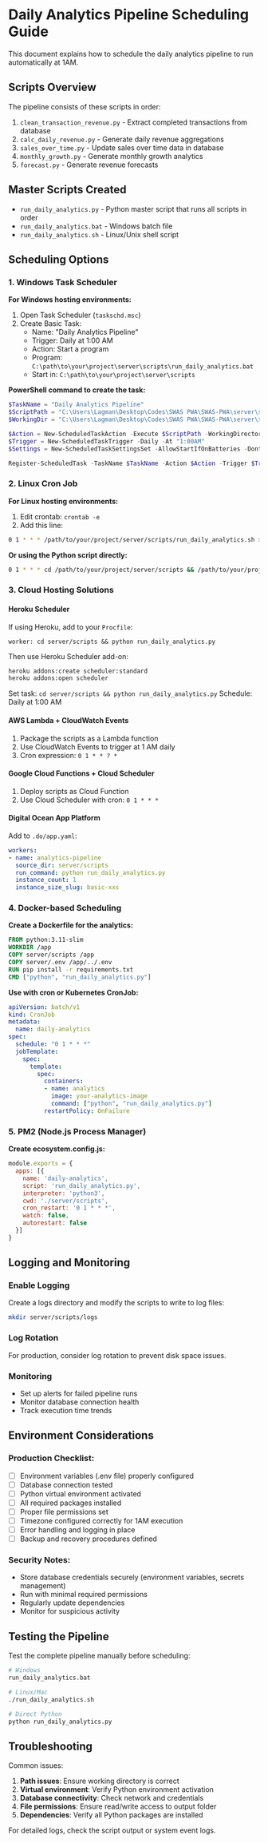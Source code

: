 # Daily Analytics Pipeline Scheduling Guide

This document explains how to schedule the daily analytics pipeline to run automatically at 1AM.

## Scripts Overview

The pipeline consists of these scripts in order:
1. `clean_transaction_revenue.py` - Extract completed transactions from database
2. `calc_daily_revenue.py` - Generate daily revenue aggregations
3. `sales_over_time.py` - Update sales over time data in database
4. `monthly_growth.py` - Generate monthly growth analytics
5. `forecast.py` - Generate revenue forecasts

## Master Scripts Created

- `run_daily_analytics.py` - Python master script that runs all scripts in order
- `run_daily_analytics.bat` - Windows batch file
- `run_daily_analytics.sh` - Linux/Unix shell script

## Scheduling Options

### 1. Windows Task Scheduler

**For Windows hosting environments:**

1. Open Task Scheduler (`taskschd.msc`)
2. Create Basic Task:
   - Name: "Daily Analytics Pipeline"
   - Trigger: Daily at 1:00 AM
   - Action: Start a program
   - Program: `C:\path\to\your\project\server\scripts\run_daily_analytics.bat`
   - Start in: `C:\path\to\your\project\server\scripts`

**PowerShell command to create the task:**
```powershell
$TaskName = "Daily Analytics Pipeline"
$ScriptPath = "C:\Users\Lagman\Desktop\Codes\SWAS PWA\SWAS-PWA\server\scripts\run_daily_analytics.bat"
$WorkingDir = "C:\Users\Lagman\Desktop\Codes\SWAS PWA\SWAS-PWA\server\scripts"

$Action = New-ScheduledTaskAction -Execute $ScriptPath -WorkingDirectory $WorkingDir
$Trigger = New-ScheduledTaskTrigger -Daily -At "1:00AM"
$Settings = New-ScheduledTaskSettingsSet -AllowStartIfOnBatteries -DontStopIfGoingOnBatteries -StartWhenAvailable

Register-ScheduledTask -TaskName $TaskName -Action $Action -Trigger $Trigger -Settings $Settings -User "SYSTEM"
```

### 2. Linux Cron Job

**For Linux hosting environments:**

1. Edit crontab: `crontab -e`
2. Add this line:
```bash
0 1 * * * /path/to/your/project/server/scripts/run_daily_analytics.sh >> /path/to/your/project/server/scripts/logs/analytics.log 2>&1
```

**Or using the Python script directly:**
```bash
0 1 * * * cd /path/to/your/project/server/scripts && /path/to/your/project/server/scripts/.venv311/bin/python run_daily_analytics.py >> logs/analytics.log 2>&1
```

### 3. Cloud Hosting Solutions

#### **Heroku Scheduler**
If using Heroku, add to your `Procfile`:
```
worker: cd server/scripts && python run_daily_analytics.py
```

Then use Heroku Scheduler add-on:
```bash
heroku addons:create scheduler:standard
heroku addons:open scheduler
```
Set task: `cd server/scripts && python run_daily_analytics.py`
Schedule: Daily at 1:00 AM

#### **AWS Lambda + CloudWatch Events**
1. Package the scripts as a Lambda function
2. Use CloudWatch Events to trigger at 1 AM daily
3. Cron expression: `0 1 * * ? *`

#### **Google Cloud Functions + Cloud Scheduler**
1. Deploy scripts as Cloud Function
2. Use Cloud Scheduler with cron: `0 1 * * *`

#### **Digital Ocean App Platform**
Add to `.do/app.yaml`:
```yaml
workers:
- name: analytics-pipeline
  source_dir: server/scripts
  run_command: python run_daily_analytics.py
  instance_count: 1
  instance_size_slug: basic-xxs
```

### 4. Docker-based Scheduling

**Create a Dockerfile for the analytics:**
```dockerfile
FROM python:3.11-slim
WORKDIR /app
COPY server/scripts /app
COPY server/.env /app/../.env
RUN pip install -r requirements.txt
CMD ["python", "run_daily_analytics.py"]
```

**Use with cron or Kubernetes CronJob:**
```yaml
apiVersion: batch/v1
kind: CronJob
metadata:
  name: daily-analytics
spec:
  schedule: "0 1 * * *"
  jobTemplate:
    spec:
      template:
        spec:
          containers:
          - name: analytics
            image: your-analytics-image
            command: ["python", "run_daily_analytics.py"]
          restartPolicy: OnFailure
```

### 5. PM2 (Node.js Process Manager)

**Create ecosystem.config.js:**
```javascript
module.exports = {
  apps: [{
    name: 'daily-analytics',
    script: 'run_daily_analytics.py',
    interpreter: 'python3',
    cwd: './server/scripts',
    cron_restart: '0 1 * * *',
    watch: false,
    autorestart: false
  }]
}
```

## Logging and Monitoring

### Enable Logging
Create a logs directory and modify the scripts to write to log files:

```bash
mkdir server/scripts/logs
```

### Log Rotation
For production, consider log rotation to prevent disk space issues.

### Monitoring
- Set up alerts for failed pipeline runs
- Monitor database connection health
- Track execution time trends

## Environment Considerations

### Production Checklist:
- [ ] Environment variables (.env file) properly configured
- [ ] Database connection tested
- [ ] Python virtual environment activated
- [ ] All required packages installed
- [ ] Proper file permissions set
- [ ] Timezone configured correctly for 1AM execution
- [ ] Error handling and logging in place
- [ ] Backup and recovery procedures defined

### Security Notes:
- Store database credentials securely (environment variables, secrets management)
- Run with minimal required permissions
- Regularly update dependencies
- Monitor for suspicious activity

## Testing the Pipeline

Test the complete pipeline manually before scheduling:

```bash
# Windows
run_daily_analytics.bat

# Linux/Mac
./run_daily_analytics.sh

# Direct Python
python run_daily_analytics.py
```

## Troubleshooting

Common issues:
1. **Path issues**: Ensure working directory is correct
2. **Virtual environment**: Verify Python environment activation
3. **Database connectivity**: Check network and credentials
4. **File permissions**: Ensure read/write access to output folder
5. **Dependencies**: Verify all Python packages are installed

For detailed logs, check the script output or system event logs.